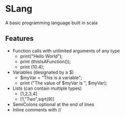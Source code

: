 # SLang
A basic programming language built in scala

## Features
* Function calls with unlimited arguments of any type
  * print("Hello World");
  * print (thisIsAFunction());
  * print (10.4);
* Variables (designated by a $)
  * $myVar = "This is a variable";
  * print ("The value of $myVar is ", $myVar);
* Lists (can contain multiple types)
  * [1,2,3,4]
  * [1,"Two",sqrt(9)]
* SemiColons optional at the end of lines
* Inline comments with //
